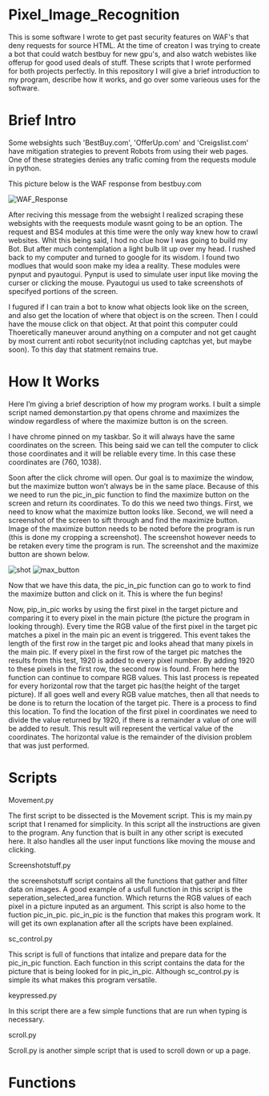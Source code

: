 # Pixel_Image_Recognition

   This is some software I wrote to get past security features on WAF's that deny requests for source HTML. At the time of creaton I was trying to create a bot that could watch bestbuy for new gpu's, and also watch webistes like offerup for good used deals of stuff. These scripts that I wrote performed for both projects perfectly. In this repository I will give a brief introduction to my program, describe how it works, and go over some varieous uses for the software.   
 
# Brief Intro

   Some websights such 'BestBuy.com', 'OfferUp.com' and 'Creigslist.com' have mitigation strategies to prevent Robots from using their web pages. One of these strategies denies any trafic coming from the requests module in python. 
   
   This picture below is the WAF response from bestbuy.com

![WAF_Response](https://user-images.githubusercontent.com/92893340/161455165-81078a35-0a41-4527-917c-6ec8acf05918.PNG)

   After reciving this message from the websight I realized scraping these websights with the reequests module wasnt going to be an option. The request and BS4 modules at this time were the only way knew how to crawl websites. Whit this being said, I hod no clue how I was going to build my Bot. But after much contemplation a light bulb lit up over my head. I rushed back to my computer and turned to google for its wisdom. I found two modlues that would soon make my idea a reality. These modules were pynput and pyautogui. Pynput is used to simulate user input like moving the curser or clicking the mouse. Pyautogui us used to take screenshots of specifyed portions of the screen. 
   
  I fugured if I can train a bot to know what objects look like on the screen, and also get the location of where that object is on the screen. Then I could have the mouse click on that object. At that point this computer could Thoeretically maneuver around anything on a computer and not get caught by most current anti robot security(not including captchas yet, but maybe soon). To this day that statment remains true. 

# How It Works

Here I’m giving a brief description of how my program works. I built a simple script named demonstartion.py that opens chrome and maximizes the window regardless of where the maximize button is on the screen. 

I have chrome pinned on my taskbar. So it will always have the same coordinates on the screen. This being said we can tell the computer to click those coordinates and it will be reliable every time. In this case these coordinates are (760, 1038).

Soon after the click chrome will open. Our goal is to maximize the window, but the maximize button won’t always be in the same place. Because of this we need to run the pic_in_pic function to find the maximize button on the screen and return its coordinates. To do this we need two things. First, we need to know what the maximize button looks like. Second, we will need a screenshot of the screen to sift through and find the maximize button. Image of the maximize button needs to be noted before the program is run (this is done my cropping a screenshot). The screenshot however needs to be retaken every time the program is run. The screenshot and the maximize button are shown below.


![shot](https://user-images.githubusercontent.com/92893340/168201851-14c283a7-30df-4fe4-9615-6a103d2e096d.png)
![max_button](https://user-images.githubusercontent.com/92893340/168203000-694aec79-e041-4ca9-8507-4c0bb1fefbf0.PNG)

Now that we have this data, the pic_in_pic function can go to work to find the maximize button and click on it. This is where the fun begins! 

Now, pip_in_pic works by using the first pixel in the target picture and comparing it to every pixel in the main picture (the picture the program in looking through). Every time the RGB value of the first pixel in the target pic matches a pixel in the main pic an event is triggered. This event takes the length of the first row in the target pic and looks ahead that many pixels in the main pic. If every pixel in the first row of the target pic matches the results from this test, 1920 is added to every pixel number. By adding 1920 to these pixels in the first row, the second row is found. From here the function can continue to compare RGB values. This last process is repeated for every horizontal row that the target pic has(the height of the target picture).
If all goes well and every RGB value matches, then all that needs to be done is to return the location of the target pic. There is a process to find this location. To find the location of the first pixel in coordinates we need to divide the value returned by 1920, if there is a remainder a value of one will be added to result. This result will represent the vertical value of the coordinates. The horizontal value is the remainder of the division problem that was just performed.



# Scripts

Movement.py

The first script to be dissected is the Movement script. This is my main.py script that I renamed for simplicity. In this script all the instructions are given to the program. Any function that is built in any other script is executed here. It also handles all the user input functions like moving the mouse and clicking. 

Screenshotstuff.py

the screenshotstuff script contains all the functions that gather and filter data on images. A good example of a usfull function in this script is the seperation_selected_area function. Which returns the RGB values of each pixel in a picture inputed as an argument. This script is also home to the fuction pic_in_pic. pic_in_pic is the function that makes this program work. It will get its own explanation after all the scripts have been explained. 

sc_control.py

This script is full of functions that intalize and prepare data for the pic_in_pic function. Each function in this script contains the data for the picture that is being looked for in pic_in_pic. Although sc_control.py is simple its what makes this program versatile.

keypressed.py

In this script there are a few simple functions that are run when typing is necessary. 

scroll.py

Scroll.py is another simple script that is used to scroll down or up a page. 

# Functions
